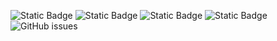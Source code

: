 ![Static Badge](https://img.shields.io/badge/blacklists-60-000000) ![Static Badge](https://img.shields.io/badge/blacklisted-2775340-cc0000) ![Static Badge](https://img.shields.io/badge/whitelisted-2245-00CC00) ![Static Badge](https://img.shields.io/badge/streaming_blacklist-28107-000000) ![GitHub issues](https://img.shields.io/github/issues/fabriziosalmi/blacklists)
